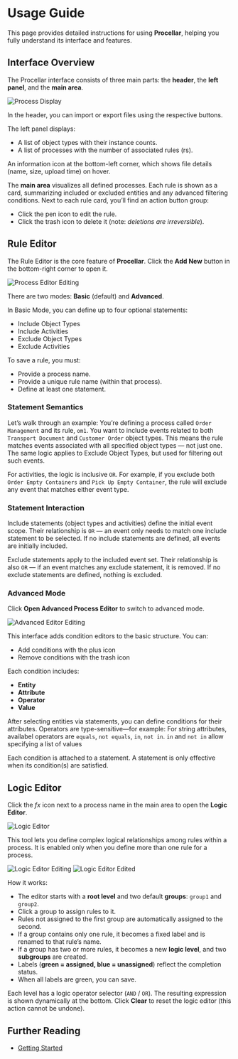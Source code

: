 # Usage Guide
This page provides detailed instructions for using **Procellar**, helping you fully understand its interface and features.

## Interface Overview
The Procellar interface consists of three main parts: the **header**, the **left panel**, and the **main area**.

![Process Display](./images/process-display.png)

In the header, you can import or export files using the respective buttons.

The left panel displays:
- A list of object types with their instance counts.
- A list of processes with the number of associated rules (rs).

An information icon at the bottom-left corner, which shows file details (name, size, upload time) on hover.

The **main area** visualizes all defined processes. Each rule is shown as a card, summarizing included or excluded entities and any advanced filtering conditions.
Next to each rule card, you’ll find an action button group:
- Click the pen icon to edit the rule.
- Click the trash icon to delete it (note: *deletions are irreversible*).

## Rule Editor
The Rule Editor is the core feature of **Procellar**. Click the **Add New** button in the bottom-right corner to open it.

![Process Editor Editing](./images/process-editor-editing.png)

There are two modes: **Basic** (default) and **Advanced**.

In Basic Mode, you can define up to four optional statements:
- Include Object Types
- Include Activities
- Exclude Object Types
- Exclude Activities

To save a rule, you must:
- Provide a process name.
- Provide a unique rule name (within that process).
- Define at least one statement.

### Statement Semantics
Let’s walk through an example:
You’re defining a process called `Order Management` and its rule, `om1`. You want to include events related to both `Transport Document` and `Customer Order` object types. This means the rule matches events associated with all specified object types — not just one.
The same logic applies to Exclude Object Types, but used for filtering out such events.

For activities, the logic is inclusive `OR`. For example, if you exclude both `Order Empty Containers` and `Pick Up Empty Container`, the rule will exclude any event that matches either event type.

### Statement Interaction
Include statements (object types and activities) define the initial event scope. Their relationship is `OR` — an event only needs to match one include statement to be selected. If no include statements are defined, all events are initially included.

Exclude statements apply to the included event set. Their relationship is also `OR` — if an event matches any exclude statement, it is removed. If no exclude statements are defined, nothing is excluded.

### Advanced Mode
Click **Open Advanced Process Editor** to switch to advanced mode.

![Advanced Editor Editing](./images/advanced-editor-editing.png)

This interface adds condition editors to the basic structure. You can:
- Add conditions with the plus icon
- Remove conditions with the trash icon

Each condition includes:
- **Entity**
- **Attribute**
- **Operator**
- **Value**

After selecting entities via statements, you can define conditions for their attributes. Operators are type-sensitive—for example: For string attributes, availabel operators are `equals`, `not equals`, `in`, `not in`. `in` and `not in` allow specifying a list of values

Each condition is attached to a statement. A statement is only effective when its condition(s) are satisfied.

## Logic Editor
Click the *fx* icon next to a process name in the main area to open the **Logic Editor**.

![Logic Editor](./images/logic-editor.png)

This tool lets you define complex logical relationships among rules within a process. It is enabled only when you define more than one rule for a process.

![Logic Editor Editing](./images/logic-editor-editing.png)
![Logic Editor Edited](./images/logic-editor-edited.png)

How it works:
- The editor starts with a **root level** and two default **groups**: `group1` and `group2`.
- Click a group to assign rules to it.
- Rules not assigned to the first group are automatically assigned to the second.
- If a group contains only one rule, it becomes a fixed label and is renamed to that rule’s name.
- If a group has two or more rules, it becomes a new **logic level**, and two **subgroups** are created.
- Labels (**green = assigned, blue = unassigned**) reflect the completion status.
- When all labels are green, you can save.

Each level has a logic operator selector (`AND` / `OR`). The resulting expression is shown dynamically at the bottom.
Click **Clear** to reset the logic editor (this action cannot be undone).

## Further Reading
- [Getting Started](getting-started.md)